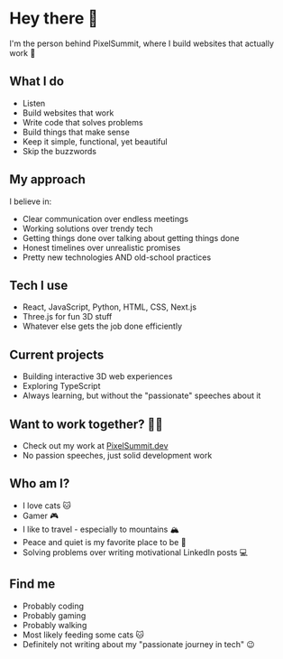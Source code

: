 # Hey there 👋

I'm the person behind PixelSummit, where I build websites that actually work 🦹

## What I do
* Listen
* Build websites that work
* Write code that solves problems
* Build things that make sense
* Keep it simple, functional, yet beautiful
* Skip the buzzwords

## My approach
I believe in:
* Clear communication over endless meetings
* Working solutions over trendy tech
* Getting things done over talking about getting things done
* Honest timelines over unrealistic promises
* Pretty new technologies AND old-school practices

## Tech I use 
* React, JavaScript, Python, HTML, CSS, Next.js
* Three.js for fun 3D stuff
* Whatever else gets the job done efficiently

## Current projects
* Building interactive 3D web experiences
* Exploring TypeScript
* Always learning, but without the "passionate" speeches about it

## Want to work together? 🏃‍♂️
* Check out my work at [PixelSummit.dev](https://pixelsummit.dev)
* No passion speeches, just solid development work

## Who am I?
* I love cats 🐱
* Gamer 🎮
* I like to travel - especially to mountains 🏔️
* Peace and quiet is my favorite place to be 🌳
* Solving problems over writing motivational LinkedIn posts 💻

## Find me
* Probably coding
* Probably gaming
* Probably walking
* Most likely feeding some cats 🐱
* Definitely not writing about my "passionate journey in tech" 😉